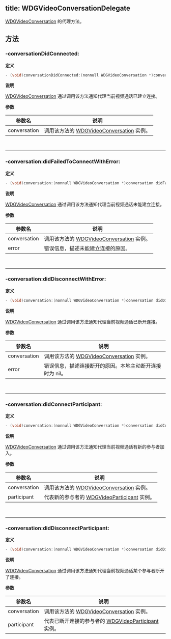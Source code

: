 title: WDGVideoConversationDelegate
---

[WDGVideoConversation](../Classes/WDGVideoConversation.html) 的代理方法。

## 方法

### -conversationDidConnected:

**定义**

```objectivec
- (void)conversationDidConnected:(nonnull WDGVideoConversation *)conversation;
```

**说明**

[WDGVideoConversation](../Classes/WDGVideoConversation.html) 通过调用该方法通知代理当前视频通话已建立连接。

**参数**

 参数名 | 说明 
---|---
conversation|调用该方法的 [WDGVideoConversation](../Classes/WDGVideoConversation.html) 实例。

</br>

---

### -conversation:didFailedToConnectWithError:

**定义**

```objectivec
- (void)conversation:(nonnull WDGVideoConversation *)conversation didFailedToConnectWithError:(nonnull NSError *)error;
```

**说明**

[WDGVideoConversation](../Classes/WDGVideoConversation.html) 通过调用该方法通知代理当前视频通话未能建立连接。

**参数**

 参数名 | 说明 
---|---
conversation|调用该方法的 [WDGVideoConversation](../Classes/WDGVideoConversation.html) 实例。
error|错误信息，描述未能建立连接的原因。

</br>

---

### -conversation:didDisconnectWithError:

**定义**

```objectivec
- (void)conversation:(nonnull WDGVideoConversation *)conversation didDisconnectWithError:(NSError *_Nullable)error;
```

**说明**

[WDGVideoConversation](../Classes/WDGVideoConversation.html) 通过调用该方法通知代理当前视频通话已断开连接。

**参数**

 参数名 | 说明 
---|---
conversation|调用该方法的 [WDGVideoConversation](../Classes/WDGVideoConversation.html) 实例。
error|错误信息，描述连接断开的原因。本地主动断开连接时为 nil。

</br>

---

### -conversation:didConnectParticipant:

**定义**

```objectivec
- (void)conversation:(nonnull WDGVideoConversation *)conversation didConnectParticipant:(nonnull WDGVideoParticipant *)participant;
```

**说明**

[WDGVideoConversation](../Classes/WDGVideoConversation.html) 通过调用该方法通知代理当前视频通话有新的参与者加入。

**参数**

 参数名 | 说明 
---|---
conversation|调用该方法的 [WDGVideoConversation](../Classes/WDGVideoConversation.html) 实例。
participant|代表新的参与者的 [WDGVideoParticipant](../Classes/WDGVideoParticipant.html) 实例。

</br>

---

### -conversation:didDisconnectParticipant:

**定义**

```objectivec
- (void)conversation:(nonnull WDGVideoConversation *)conversation didDisconnectParticipant:(nonnull WDGVideoParticipant *)participant;
```

**说明**

[WDGVideoConversation](../Classes/WDGVideoConversation.html) 通过调用该方法通知代理当前视频通话某个参与者断开了连接。

**参数**

 参数名 | 说明 
---|---
conversation|调用该方法的 [WDGVideoConversation](../Classes/WDGVideoConversation.html) 实例。
participant|代表已断开连接的参与者的 [WDGVideoParticipant](../Classes/WDGVideoParticipant.html) 实例。
